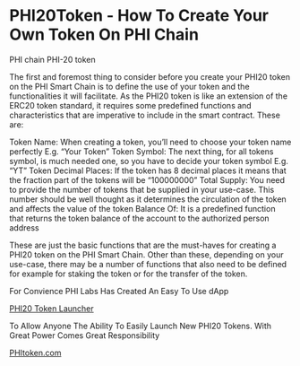 # PHI20Token - How To Create Your Own Token On PHI Chain
PHI chain PHI-20 token


The first and foremost thing to consider before you create your PHI20 token on the PHI Smart Chain is to define the use of your token and the functionalities it will facilitate. As the PHI20 token is like an extension of the ERC20 token standard, it requires some predefined functions and characteristics that are imperative to include in the smart contract. These are:


Token Name: When creating a token, you’ll need to choose your token name perfectly E.g. “Your Token”
Token Symbol: The next thing, for all tokens symbol, is much needed one, so you have to decide your token symbol E.g. “YT”
Token Decimal Places: If the token has 8 decimal places it means that the fraction part of the tokens will be “100000000”
Total Supply: You need to provide the number of tokens that be supplied in your use-case. This number should be well thought as it determines the circulation of the token and affects the value of the token
Balance Of: It is a predefined function that returns the token balance of the account to the authorized person address


These are just the basic functions that are the must-haves for creating a PHI20 token on the PHI Smart Chain. Other than these, depending on your use-case, there may be a number of functions that also need to be defined for example for staking the token or for the transfer of the token. 

For Convience PHI Labs Has Created An Easy To Use dApp <p><a href="https://phitoken.com">PHI20 Token Launcher</a></p> To Allow Anyone The Ability To Easily Launch New PHI20 Tokens. With Great Power Comes Great Responsibility <p><a href="https://phitoken.com">PHItoken.com</a></p>

